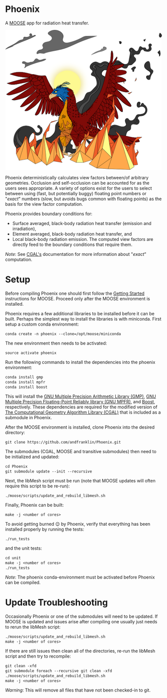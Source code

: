 Phoenix
=======

A [MOOSE](https://www.mooseframework.org/) app for radiation heat transfer.

[![logo](phoenix.png "Phoenix")](https://www.instagram.com/seekadvntr/)

Phoenix deterministically calculates view factors between/of arbitrary geometries. Occlusion and
self-occlusion can be accounted for as the users sees appropriate. A variety of options exist for the users to select between
using (fast, but potentially buggy) floating point numbers or "_exact_" numbers (slow, but avoids bugs common with floating points) as the basis for the view factor computation.

Phoenix provides boundary conditions for:
* Surface averaged, black-body radiation heat transfer (emission and irradiation),
* Element averaged, black-body radiation heat transfer, and
* Local black-body radiation emission.
The computed view factors are directly feed to the boundary conditions that require them.

_Note_: See [CGAL's](https://doc.cgal.org/latest/Manual/tutorial_hello_world.html) documentation
for more information about "_exact_" computation.

Setup
=====

Before compiling Phoenix one should first follow the
[Getting Started](https://www.mooseframework.org/moose/getting_started/index.html)
instructions for MOOSE. Proceed only after the MOOSE environment
is installed.

Phoenix requires a few additional libraries to be installed before it can be
built. Perhaps the simplest way to install the libraries is with miniconda. First
setup a custom conda environment:

    conda create -n phoenix --clone=/opt/moose/miniconda

The new environment then needs to be activated:

    source activate phoenix

Run the following commands to install the dependencies into the phoenix
environment:

    conda install gmp
    conda install mpfr
    conda install boost

This will install the [GNU Multiple Precision Arithmetic Library (GMP)](https://gmplib.org/),
[GNU Multiple Precision Floating-Point Reliably library (GNU MPFR)](http://www.mpfr.org/),
and [Boost](http://www.boost.org/), respectively.
These dependencies are required for the modified version of
[The Computational Geometry Algorithm Library (CGAL)](http://www.cgal.org/)
that is included as a submodule in Phoenix.

After the MOOSE environment is installed, clone Phoenix into the
desired directory:

    git clone https://github.com/andfranklin/Phoenix.git

The submodules (CGAL, MOOSE and transitive submodules) then need to be
initialized and updated:

	cd Phoenix
	git submodule update --init --recursive

Next, the libMesh script must be run (note that MOOSE updates will often require this script to be re-run):

    ./moose/scripts/update_and_rebuild_libmesh.sh

Finally, Phoenix can be built:

    make -j <number of cores>

To avoid getting burned :wink: by Phoenix, verify that everything has been installed properly by running the tests:

	./run_tests

and the unit tests:

	cd unit
	make -j <number of cores>
	./run_tests

_Note_: The phoenix conda-environment must be activated before Phoenix can be compiled.


Update Troubleshooting
======================

Occasionally Phoenix or one of the submodules will need to be updated. If MOOSE is updated and issues arise after
compiling one usually just needs to rerun the libMesh script:

    ./moose/scripts/update_and_rebuild_libmesh.sh
    make -j <number of cores>

If there are still issues then clean all of the directories, re-run the libMesh script and then try to recompile:

	git clean -xfd
	git submodule foreach --recursive git clean -xfd
	./moose/scripts/update_and_rebuild_libmesh.sh
	make -j <number of cores>

_Warning_: This will remove all files that have not been checked-in to git.
